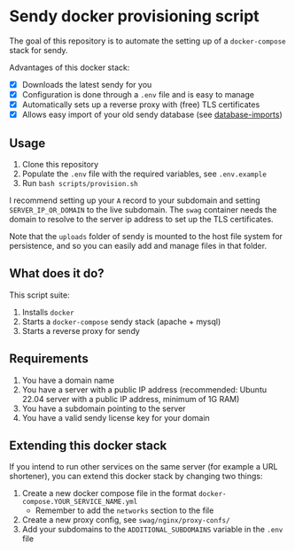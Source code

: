 # Sendy docker provisioning script

The goal of this repository is to automate the setting up of a `docker-compose` stack for sendy. 

Advantages of this docker stack:

- [x] Downloads the latest sendy for you
- [x] Configuration is done through a `.env` file and is easy to manage
- [x] Automatically sets up a reverse proxy with (free) TLS certificates
- [x] Allows easy import of your old sendy database (see [database-imports](database-imports/README.md))

## Usage

1. Clone this repository
2. Populate the `.env` file with the required variables, see `.env.example`
3. Run `bash scripts/provision.sh`

I recommend setting up your `A` record to your subdomain and setting `SERVER_IP_OR_DOMAIN` to the live subdomain. The `swag` container needs the domain to resolve to the server ip address to set up the TLS certificates.

Note that the `uploads` folder of sendy is mounted to the host file system for persistence, and so you can easily add and manage files in that folder.

## What does it do?

This script suite:

1. Installs `docker`
2. Starts a `docker-compose` sendy stack (apache + mysql)
3. Starts a reverse proxy for sendy

## Requirements

1. You have a domain name
2. You have a server with a public IP address (recommended: Ubuntu 22.04 server with a public IP address, minimum of 1G RAM)
3. You have a subdomain pointing to the server
4. You have a valid sendy license key for your domain

## Extending this docker stack

If you intend to run other services on the same server (for example a URL shortener), you can extend this docker stack by changing two things:

1. Create a new docker compose file in the format `docker-compose.YOUR_SERVICE_NAME.yml`
    - Remember to add the `networks` section to the file
2. Create a new proxy config, see `swag/nginx/proxy-confs/`
3. Add your subdomains to the `ADDITIONAL_SUBDOMAINS` variable in the `.env` file
